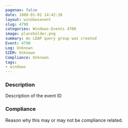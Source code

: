 ```yaml
---
pagenav: false
date: 1800-01-01 14:42:38
layout: windowsevent
slug: 4790
categories: Windows-Events 4700
image: placeholder.png
summary: An LDAP query group was created
Event: 4790
Log: Unknown
SIEM: Unknown
Compliance: Unknown
tags:
- windows
---
```


### Description

Description of the event ID

### Compliance

Reason why this may or may not be compliance related.
